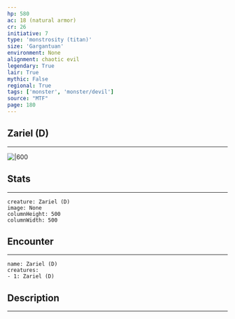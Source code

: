 ```yaml
---
hp: 580
ac: 18 (natural armor)
cr: 26
initiative: 7
type: 'monstrosity (titan)'    
size: 'Gargantuan'
environment: None
alignment: chaotic evil
legendary: True
lair: True
mythic: False
regional: True
tags: ['monster', 'monster/devil']
source: "MTF"
page: 180
---
```


## Zariel (D)
---

![|600](D:/Program%20Files/5e.tools/img/bestiary/MTF/Zariel.jpg)

## Stats
---

```statblock
creature: Zariel (D)
image: None
columnHeight: 500
columnWidth: 500
```

## Encounter
---

```encounter-table
name: Zariel (D)
creatures:
- 1: Zariel (D)
```

## Description
---




